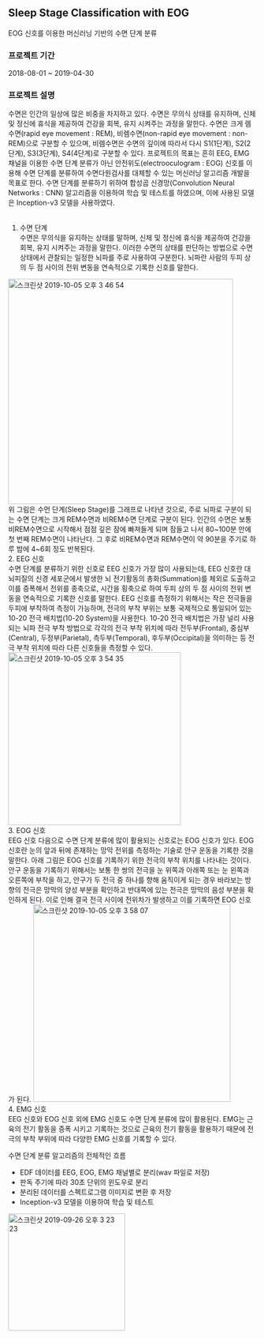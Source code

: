 ## Sleep Stage Classification with EOG
EOG 신호를 이용한 머신러닝 기반의 수면 단계 분류

### 프로젝트 기간
2018-08-01 ~ 2019-04-30

### 프로젝트 설명
수면은 인간의 일상에 많은 비중을 차지하고 있다. 수면은 무의식 상태를 유지하며, 신체 및 정신에 휴식을 제공하여 건강을 회복, 유지 시켜주는 과정을 말한다.
수면은 크게 렘수면(rapid eye movement : REM), 비렘수면(non-rapid eye movement : non-REM)으로 구분할 수 있으며, 비렘수면은 수면의 깊이에 따라서 다시 S1(1단계), S2(2단계), S3(3단계), S4(4단계)로 구분할 수 있다.
프로젝트의 목표는 흔히 EEG, EMG 채널을 이용한 수면 단계 분류가 아닌 안전위도(electrooculogram : EOG) 신호를 이용해 수면 단계를 분류하여 수면다원검사를 대체할 수 있는 머신러닝 알고리즘 개발을 목표로 한다.
수면 단계를 분류하기 위하여 합성곱 신경망(Convolution Neural Networks : CNN) 알고리즘을 이용하여 학습 및 테스트를 하였으며, 이에 사용된 모델은 Inception-v3 모델을 사용하였다.
<br />
<br />
1. 수면 단계 <br />
수면은 무의식을 유지하는 상태를 말하며, 신체 및 정신에 휴식을 제공하여 건강을 회복, 유지 시켜주는 과정을 말한다.
이러한 수면의 상태를 판단하는 방법으로 수면 상태에서 관찰되는 일정한 뇌파를 주로 사용하여 구분한다. 뇌파란 사람의 두피 상의 두 점 사이의 전위 변동을 연속적으로 기록한 신호를 말한다.
<img width="456" alt="스크린샷 2019-10-05 오후 3 46 54" src="https://user-images.githubusercontent.com/26424846/66251115-60ac0c00-e787-11e9-8add-c3207b9f4c4c.png">
<br />
위 그림은 수먼 단계(Sleep Stage)를 그래프로 나타낸 것으로, 주로 뇌파로 구분이 되는 수면 단계는 크게 REM수면과 비REM수면 단계로 구분이 된다. 인간의 수면은 보통 비REM수면으로 시작해서 점점 깊은 잠에 빠져들게 되며 잠들고 나서 80~100분 만에 첫 번째 REM수면이 나타난다. 그 후로 비REM수면과 REM수면이 약 90분을 주기로 하루 밤에 4~6회 정도 반복된다.
<br />
2. EEG 신호 <br />
수면 단계를 분류하기 위한 신호로 EEG 신호가 가장 많이 사용되는데, EEG 신호란 대뇌피질의 신경 세포군에서 발생한 뇌 전기활동의 총화(Summation)를 체외로 도출하고 이를 증폭해서 전위를 종축으로, 시간을 횡축으로 하여 두피 상의 두 점 사이의 전위 변동을 연속적으로 기록한 신호를 말한다. EEG 신호를 측정하기 위해서는 작은 전극들을 두피에 부착하여 측정이 가능하며, 전극의 부착 부위는 보통 국제적으로 통일되어 있는 10-20 전극 배치법(10-20 System)을 사용한다. 10-20 전극 배치법은 가장 널리 사용되는 뇌파 전극 부착 방법으로 각각의 전극 부착 위치에 따라 전두부(Frontal), 중심부(Central), 두정부(Parietal), 측두부(Temporal), 후두부(Occipital)을 의미하는 등 전극 부착 위치에 따라 다른 신호들을 측정할 수 있다.
<img width="350" alt="스크린샷 2019-10-05 오후 3 54 35" src="https://user-images.githubusercontent.com/26424846/66251197-7a018800-e788-11e9-9daf-e212ad66b02b.png">
<br />
3. EOG 신호 <br />
EEG 신호 다음으로 수면 단계 분류에 많이 활용되는 신호로는 EOG 신호가 있다. EOG 신호란 눈의 앞과 뒤에 존재하는 망막 전위를 측정하는 기술로 안구 운동을 기록한 것을 말한다. 아래 그림은 EOG 신호를 기록하기 위한 전극의 부착 위치를 나타내는 것이다. 안구 운동을 기록하기 위해서는 보통 한 쌍의 전극을 눈 위쪽과 아래쪽 또는 눈 왼쪽과 오른쪽에 부착을 하고, 안구가 두 전극 중 하나를 향해 움직이게 되는 경우 바라보는 방향의 전극은 망막의 양성 부분을 확인하고 반대쪽에 있는 전극은 망막의 음성 부분을 확인하게 된다. 이로 인해 결국 전극 사이에 전위차가 발생하고 이를 기록하면 EOG 신호가 된다. 
<img width="400" alt="스크린샷 2019-10-05 오후 3 58 07" src="https://user-images.githubusercontent.com/26424846/66251230-f2684900-e788-11e9-9561-90d4c78c3935.png">
<br />
4. EMG 신호 <br />
EEG 신호와 EOG 신호 외에 EMG 신호도 수면 단계 분류에 많이 활용된다. EMG는 근육의 전기 활동을 증폭 시키고 기록하는 것으로 근육의 전기 활동을 활용하기 때문에 전극의 부착 부위에 따라 다양한 EMG 신호를 기록할 수 있다.

<br />


수면 단계 분류 알고리즘의 전체적인 흐름
* EDF 데이터를 EEG, EOG, EMG 채널별로 분리(wav 파일로 저장)
* 판독 주기에 따라 30초 단위의 윈도우로 분리
* 분리된 데이터를 스펙트로그램 이미지로 변환 후 저장
* Inception-v3 모델을 이용하여 학습 및 테스트
<img width="237" alt="스크린샷 2019-09-26 오후 3 23 23" src="https://user-images.githubusercontent.com/26424846/65943912-870e3680-e46b-11e9-9808-5c0df504030e.png">

```python

```
